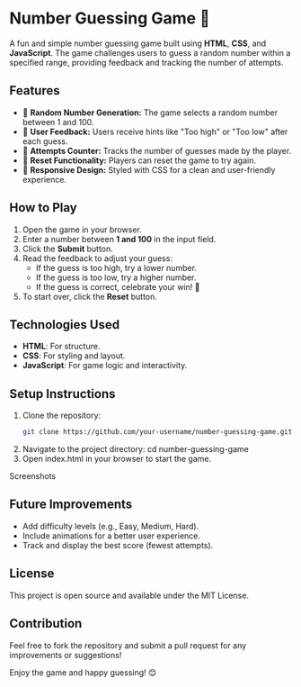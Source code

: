 # Number Guessing Game 🎲

A fun and simple number guessing game built using **HTML**, **CSS**, and **JavaScript**. The game challenges users to guess a random number within a specified range, providing feedback and tracking the number of attempts.

## Features
- 🎯 **Random Number Generation:** The game selects a random number between 1 and 100.
- 📝 **User Feedback:** Users receive hints like "Too high" or "Too low" after each guess.
- 🔢 **Attempts Counter:** Tracks the number of guesses made by the player.
- 🔄 **Reset Functionality:** Players can reset the game to try again.
- 🎨 **Responsive Design:** Styled with CSS for a clean and user-friendly experience.

## How to Play
1. Open the game in your browser.
2. Enter a number between **1 and 100** in the input field.
3. Click the **Submit** button.
4. Read the feedback to adjust your guess:
   - If the guess is too high, try a lower number.
   - If the guess is too low, try a higher number.
   - If the guess is correct, celebrate your win! 🎉
5. To start over, click the **Reset** button.

## Technologies Used
- **HTML**: For structure.
- **CSS**: For styling and layout.
- **JavaScript**: For game logic and interactivity.

## Setup Instructions
1. Clone the repository:
   ```bash
   git clone https://github.com/your-username/number-guessing-game.git
2. Navigate to the project directory:
    cd number-guessing-game
3. Open index.html in your browser to start the game.


Screenshots

## Future Improvements
- Add difficulty levels (e.g., Easy, Medium, Hard).
- Include animations for a better user experience.
- Track and display the best score (fewest attempts).

## License
This project is open source and available under the MIT License.

## Contribution
Feel free to fork the repository and submit a pull request for any improvements or suggestions!

Enjoy the game and happy guessing! 😊
